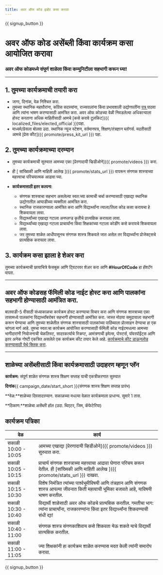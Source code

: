 ```yaml
---
title: अवर ऑफ कोड इव्हेंट कसा करावा
---
```


{{ signup_button }}

# अवर ऑफ कोड असेंब्ली किंवा कार्यक्रम कसा आयोजित करावा

### अवर ऑफ कोडमध्ये संपूर्ण शाळेला किंवा कम्युनिटीला सहभागी करून घ्या!

* * *

## 1. तुमच्या कार्यक्रमाची तयारी करा

- जागा, दिनांक, वेळ निश्चित करा.
- तुमच्या स्थानिक महापौरांना, कॉंग्रेस सदस्यांना, राज्यपालांना किंवा प्रभावशाली उद्योगपतींना [पत्र ](https://hourofcode.com/promote/resources#sample-emails) पाठवा आणि त्यांना भाषण करण्यासाठी आमंत्रित करा. अवर ऑफ कोडच्या वेळी निवडलेल्या अधिकाऱ्याला होस्ट करताना अधिक माहितीसाठी आमचे [कसे करावे टूलकिट]({{ localized_files/elected_official }})पहा.
- माध्यमे/प्रेसला बोलवा उदा. स्थानिक न्यूज स्टेशन, वर्तमानपत्र, शिक्षण/तंत्रज्ञान ब्लॉगर्स. मदतीसाठी आमचे [प्रेस कीट]({{ promote/press_kit_url }}) पहा.

## 2. तुमच्या कार्यक्रमाच्या दरम्यान

- तुमच्या कार्यक्रमाची सुरुवात आमच्या एका [प्रेरणादायी व्हिडीओने]({{ promote/videos }}) करा. 
- ही [ सांख्यिकी आणि माहिती आलेख ]({{ promote/stats_url }}) वापरून संगणक शास्त्राच्या महत्त्वाचा परिचयात्मक आढावा घ्या.   
      
    
- **कार्यक्रमासाठी इतर कल्पना**: 
    - संगणक शास्त्राचा सहभाग असलेल्या स्वत:च्या कामाची चर्चा करण्यासाठी एखाद्या स्थानिक उद्योगातील आघाडीच्या व्यक्तीला आमंत्रित करा.
    - स्थानिक राजकारण्याला आमंत्रित करा आणि विद्यार्थ्यांना त्याला/तिला कोड कसा करायचा हे शिकवायला लावा.
    - विद्यार्थ्यांच्या एखाद्या गटाला अनप्लग्ड कृतीचे प्रात्यक्षिक करायला लावा.
    - विद्यार्थ्यांच्या एखाद्या गटाला प्राचार्यांना किंवा शिक्षकांच्या गटाला कोडींग कसे करायचे शिकवायला लावा.
    - जर तुमच्या शाळेत आधीपासूनच संगणक शास्त्र शिकवले जात असेल तर विद्यार्थ्यांना प्रोजेक्ट्सचे प्रात्यक्षिक करायला लावा.

## 3. कार्यक्रम कसा झाला हे शेअर करा

तुमच्या कार्यक्रमाची छायाचित्रे फेसबुक आणि ट्विटरवर शेअर करा आणि **#HourOfCode** हा हॅशटॅग वापरा.

* * *

## अवर ऑफ कोडसह फॅमिली कोड नाईट होस्ट करा आणि पालकांना सहभागी होण्यासाठी आमंत्रित करा.

बालवाडी-5 वीसाठी संध्याकाळचा कार्यक्रम होस्ट करण्याचा विचार करा आणि संगणक शास्त्राच्या एका तासामध्ये पालकांना विद्यार्थ्यांबरोबर सहभागी होण्यासाठी आमंत्रित करा. जास्त मोठया समुदायाला सहभागी करून घेण्याचा आणि तुमच्या शाळेतील संगणक शास्त्रासाठी पालकांच्या पाठिंब्याला प्रोत्साहन देण्याचा हा एक चांगला मार्ग आहे. तुमचा स्वत:चा कार्यक्रम आयोजित करण्यासाठी फॅमिली कोड नाईटमधल्या आमच्या भागीदारांनी नियोजनाची चेकलिस्ट, सादरकर्त्याचे स्क्रिप्ट, आमंत्रणाची इमेल्स, पोस्टर्स, पॉवरपॉईंट्स आणि इतर अनेक गोष्टी एकत्रित असलेले एक कार्यक्रम कीट तयार केले आहे. [कार्यक्रमाचे कीट डाऊनलोड करण्यासाठी येथे क्लिक करा](http://www.familycodenight.org/DownloadCodeDotOrg.html).

* * *

## शाळेच्या असेंब्लीसाठी किंवा कार्यक्रमासाठी उदाहरण म्हणून प्लॅन 

**कार्यक्रम:** संपूर्ण शाळेत संगणक शास्त्र शिक्षण सप्ताह याची एकत्रीकरणात सुरुवात

**दिनांक**{{ campaign_date/start_short }}(संगणक शास्त्र शिक्षण सप्ताह प्रारंभ)

**वेळ:**शाळेच्या दिवसादरम्यान. सकाळच्या मधल्या वेळात कार्यक्रमाला प्राधान्य. सुमारे 1 तास.

**ठिकाण:**शाळेचा असेंब्ली हॉल (उदा. थिएटर, जिम, कॅफेटेरिया) 

## कार्यक्रम पत्रिका

| वेळ                 | कार्य                                                                                                                                                 |
| ------------------- | ----------------------------------------------------------------------------------------------------------------------------------------------------- |
| सकाळी 10:00 - 10:05 | आमच्या एखाद्या [प्रेरणादायी व्हिडीओने]({{ promote/videos }}) सुरुवात करा.                                                                             |
| सकाळी 10:05 - 10:15 | प्राचार्य संगणक शास्त्राच्या महत्त्वाचा आढावा घेणारा परिचय करून देतील. ही [सांख्यिकी आणि माहिती आलेख ]({{ promote/stats_url }}) दाखवा.                |
| सकाळी 10:15 - 10:30 | विशेष निमंत्रित त्यांच्या पार्श्वभूमीविषयी आणि तंत्रज्ञान आणि संगणक शास्त्र आपल्या जीवनात किती महत्वाची भूमिका बजावते आहे, याविषयी भाषण करतील.        |
| सकाळी 10:30 - 10:40 | विद्यार्थी शाळेसाठी अवर ऑफ कोडचे प्रात्यक्षिक करतील. गमतीचा भाग: त्यांना प्राचार्यांना, राजकारण्यांना किंवा इतर विद्यार्थ्यांना शिकवण्याची संधी द्या! |
| सकाळी 10:40 - 11:00 | संगणक शास्त्र संगणकाशिवाय कसे शिकवता येऊ शकते याचे विद्यार्थी प्रात्यक्षिक करतील.                                                                     |
| सकाळी 11:00 - 11:05 | ज्या शिक्षकांनी हा कार्यक्रम शाळेत करण्यास मदत केली त्यांनी समारोप करावा.                                                                             |

{{ signup_button }}